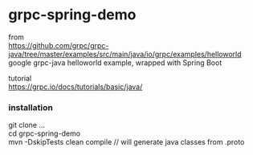 # grpc-spring-demo
  
from  
https://github.com/grpc/grpc-java/tree/master/examples/src/main/java/io/grpc/examples/helloworld  
google grpc-java helloworld example, wrapped with Spring Boot  
  
tutorial  
https://grpc.io/docs/tutorials/basic/java/
  
  
### installation   

git clone ...  
cd grpc-spring-demo  
mvn -DskipTests clean compile // will generate java classes from .proto    


